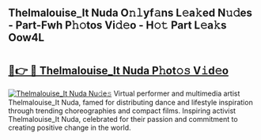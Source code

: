 ## Thelmalouise_It Nuda O𝚗𝚕yf𝚊ns L𝚎a𝚔ed N𝚞𝚍es - Part-Fwh P𝚑𝚘tos Vi𝚍𝚎o - H𝚘𝚝 Part L𝚎a𝚔s Oow4L

# <h2><a href="http://kfaya0b.oniu.top/?m=Thelmalouise_It+Nuda">🔗👉 🔴 Thelmalouise_It Nuda P𝚑ot𝚘𝚜 V𝚒d𝚎o</a></h2>

[![Thelmalouise_It Nuda Nu𝚍e𝚜](https://i.imgur.com/0qMVB7G.gif)](http://kfaya0b.oniu.top/?m=Thelmalouise_It+Nuda)
Virtual performer and multimedia artist Thelmalouise_It Nuda, famed for distributing dance and lifestyle inspiration through trending choreographies and compact films. Inspiring activist Thelmalouise_It Nuda, celebrated for their passion and commitment to creating positive change in the world.  
